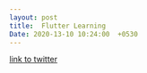 ```yaml
---
layout: post
title:  Flutter Learning
Date: 2020-13-10 10:24:00  +0530
---
```



[link to twitter ](https://twitter.com/artijourno/status/1337249832671440896?s=20)
